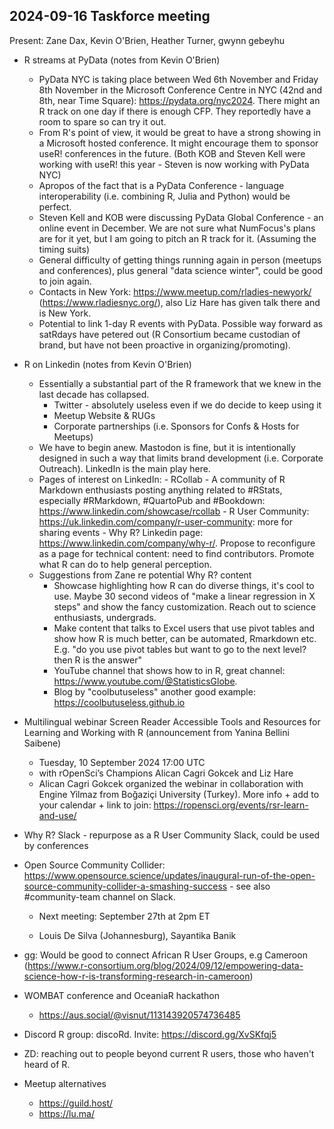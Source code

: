 ## 2024-09-16 Taskforce meeting

Present: Zane Dax, Kevin O'Brien, Heather Turner, gwynn gebeyhu
    
* R streams at PyData (notes from Kevin O'Brien)
    - PyData NYC is taking place between Wed 6th November and Friday 8th November in the Microsoft Conference Centre in NYC (42nd and 8th, near Time Square): https://pydata.org/nyc2024. There might an R track on one day if there is enough CFP. They reportedly have a room to spare so can try it out.
    - From R's point of view, it would be great to have a strong showing in a Microsoft hosted conference. It might encourage them to sponsor useR! conferences in the future. (Both KOB and Steven Kell were working with useR!  this year - Steven is now working with PyData NYC)
    - Apropos of the fact that is a PyData Conference - language interoperability (i.e. combining R, Julia and Python) would be perfect.
    - Steven Kell and KOB were discussing PyData Global Conference - an online event in December. We are not sure what NumFocus's plans are for it yet, but I am going to pitch an R track for it. (Assuming the timing suits)
    - General difficulty of getting things running again in person (meetups and conferences), plus general "data science winter", could be good to join again.
    - Contacts in New York: https://www.meetup.com/rladies-newyork/ (https://www.rladiesnyc.org/), also Liz Hare has given talk there and is New York.
    - Potential to link 1-day R events with PyData. Possible way forward as satRdays have petered out (R Consortium became custodian of brand, but have not been proactive in organizing/promoting).

* R on Linkedin (notes from Kevin O'Brien)
    - Essentially a substantial part of the R framework that we knew in the last decade has collapsed.
        * Twitter - absolutely useless even if we do decide to keep using it
        * Meetup Website & RUGs
        * Corporate partnerships (i.e. Sponsors for Confs & Hosts for Meetups)
    - We have to begin anew. Mastodon is fine, but it is intentionally designed in such a way that limits brand development (i.e. Corporate Outreach). LinkedIn is the main play here. 
    - Pages of interest on LinkedIn: 
            - RCollab - A community of R Markdown enthusiasts posting anything related to #RStats, especially #RMarkdown, #QuartoPub and #Bookdown: https://www.linkedin.com/showcase/rcollab
            - R User Community: https://uk.linkedin.com/company/r-user-community: more for sharing events
            - Why R? Linkedin page: https://www.linkedin.com/company/why-r/. Propose to reconfigure as a page for technical content: need to find contributors. Promote what R can do to help general perception.
    - Suggestions from Zane re potential Why R? content
        - Showcase highlighting how R can do diverse things, it's cool to use. Maybe 30 second videos of "make a linear regression in X steps" and show the fancy customization. Reach out to science enthusiasts, undergrads.  
        - Make content that talks to Excel users that use pivot tables and show how R is much better, can be automated, Rmarkdown etc. E.g. "do you use pivot tables but want to go to the next level? then R is the answer"
        - YouTube channel that shows how to in R, great channel: https://www.youtube.com/@StatisticsGlobe.
        - Blog by "coolbutuseless" another good example: https://coolbutuseless.github.io
    
* Multilingual webinar Screen Reader Accessible Tools and Resources for Learning and Working with R (announcement from Yanina Bellini Saibene)
    - Tuesday, 10 September 2024 17:00 UTC
    - with rOpenSci’s Champions Alican Cagri Gokcek and Liz Hare
    - Alican Cagri Gokcek organized the webinar in collaboration with Engine Yilmaz from Boğaziçi University (Turkey).
    More info + add to your calendar + link to join: https://ropensci.org/events/rsr-learn-and-use/
* Why R? Slack - repurpose as a R User Community Slack, could be used by conferences
    
* Open Source Community Collider: https://www.opensource.science/updates/inaugural-run-of-the-open-source-community-collider-a-smashing-success - see also #community-team channel on Slack.

    - Next meeting: September 27th at 2pm ET

     - Louis De Silva (Johannesburg), Sayantika Banik


* gg: Would be good to connect African R User Groups, e.g Cameroon (https://www.r-consortium.org/blog/2024/09/12/empowering-data-science-how-r-is-transforming-research-in-cameroon)

* WOMBAT conference and OceaniaR hackathon
    - https://aus.social/@visnut/113143920574736485
    
* Discord R group: discoRd. Invite: https://discord.gg/XvSKfqj5

* ZD: reaching out to people beyond current R users, those who haven't heard of R.

* Meetup alternatives
     - https://guild.host/
     - https://lu.ma/
